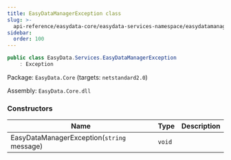 ```yaml
---
title: EasyDataManagerException class
slug: >-
  api-reference/easydata-core/easydata-services-namespace/easydatamanagerexception-class
sidebar:
  order: 100
---
```


```csharp
public class EasyData.Services.EasyDataManagerException
    : Exception

```
Package: `EasyData.Core` (targets: `netstandard2.0`)

Assembly: `EasyData.Core.dll`

### Constructors

| Name | Type | Description | 
| --- | --- | --- | 
| EasyDataManagerException(`string` message) | `void` |  |
